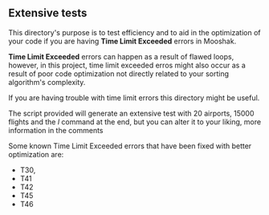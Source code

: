 ## Extensive tests

This directory's purpose is to test efficiency and to aid in the optimization of your code if you are having **Time Limit Exceeded**
errors in Mooshak.

**Time Limit Exceeded** errors can happen as a result of flawed loops, however, in this project, time limit exceeded erros might also 
occur as a result of poor code optimization not directly related to your sorting algorithm's complexity.

If you are having trouble with time limit errors this directory might be useful.

The script provided will generate an extensive test with 20 airports, 15000 flights and the *l* command at the end, 
but you can alter it to your liking, more information in the comments

Some known Time Limit Exceeded errors that have been fixed with better optimization are:
- T30, 
- T41 
- T42 
- T45
- T46
